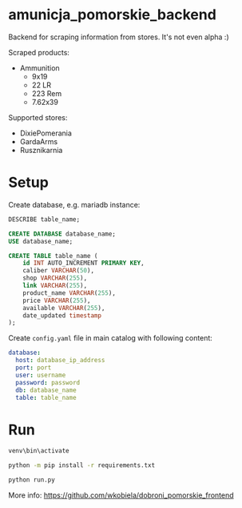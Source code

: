 # amunicja_pomorskie_backend

Backend for scraping information from stores. It's not even alpha :)

Scraped products:
- Ammunition
    - 9x19
    - 22 LR
    - 223 Rem
    - 7.62x39

Supported stores:
- DixiePomerania
- GardaArms
- Rusznikarnia

# Setup

Create database, e.g. mariadb instance:

```SQL
DESCRIBE table_name;
```

```SQL
CREATE DATABASE database_name;
USE database_name;

CREATE TABLE table_name (
    id INT AUTO_INCREMENT PRIMARY KEY,
    caliber VARCHAR(50),
    shop VARCHAR(255),
    link VARCHAR(255),
    product_name VARCHAR(255),
    price VARCHAR(255),
    available VARCHAR(255),
    date_updated timestamp
);
```


Create `config.yaml` file in main catalog with following content:

```yaml
database:
  host: database_ip_address
  port: port
  user: username
  password: password
  db: database_name
  table: table_name
```

# Run

```bash
venv\bin\activate

python -m pip install -r requirements.txt

python run.py
```

More info: https://github.com/wkobiela/dobroni_pomorskie_frontend